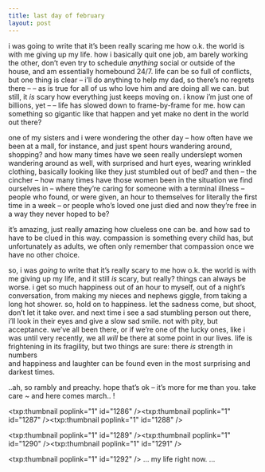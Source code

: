 ```yaml
---
title: last day of february    
layout: post
---
```


i was going to write that it&#8217;s been really scaring me how o.k. the world is with me giving up my life. how i basically quit one job, am barely working the other, don&#8217;t even try to schedule *anything* social or outside of the house, and am essentially homebound 24/7. life can be so full of conflicts, but one thing is clear &#8211; i&#8217;ll do anything to help my dad, so there&#8217;s no regrets there &#8211; &#8211; as is true for all of us who love him and are doing all we can. but still, it *is* scary how everything just keeps moving on. i know i&#8217;m just one of billions, yet &#8211; &#8211; life has slowed down to frame-by-frame for me. how can something so gigantic like that happen and yet make no dent in the world out there?

one of my sisters and i were wondering the other day &#8211; how often have we been at a mall, for instance, and just spent hours wandering around, shopping? and how many times have we seen really underslept women wandering around as well, with surprised and hurt eyes, wearing wrinkled clothing, basically looking like they just stumbled out of bed? and then &#8211; the cincher &#8211; how many times have those women been in the situation we find ourselves in &#8211; where they&#8217;re caring for someone with a terminal illness &#8211; people who found, or were given, an hour to themselves for literally the first time in a week &#8211; or people who&#8217;s loved one just died and now they&#8217;re free in a way they never hoped to be? 

it&#8217;s amazing, just really amazing how clueless one can be. and how sad to have to be clued in this way. compassion is something every child has, but unfortunately as adults, we often only remember that compassion once we have no other choice. 

so, i was *going* to write that it&#8217;s really scary to me how o.k. the world is with me giving up my life, and it still *is* scary, but really? things can always be worse. i get so much happiness out of an hour to myself, out of a night&#8217;s conversation, from making my nieces and nephews giggle, from taking a long hot shower. so, hold on to happiness. let the sadness come, but shoot, don&#8217;t let it take over. and next time i see a sad stumbling person out there, i&#8217;ll look in their eyes and give a slow sad smile. not with pity, but acceptance. we&#8217;ve all been there, or if we&#8217;re one of the lucky ones, like i was until very recently, we all *will* be there at some point in our lives. life is frightening in its fragility, but two things are sure: there *is* strength in numbers   
and happiness and laughter can be found even in the most surprising and darkest times.

..ah, so rambly and preachy. hope that&#8217;s ok &#8211; it&#8217;s more for me than you. take care ~ and here comes march.. !

<span class="pic3"><txp:thumbnail poplink="1" id="1286" /><txp:thumbnail poplink="1" id="1287" /><txp:thumbnail poplink="1" id="1288" /></span>

<span class="pic3"><txp:thumbnail poplink="1" id="1289" /><txp:thumbnail poplink="1" id="1290" /><txp:thumbnail poplink="1" id="1291" /></span>

<span class="pic3"><txp:thumbnail poplink="1" id="1292" /></span> &#8230; my life right now. &#8230;